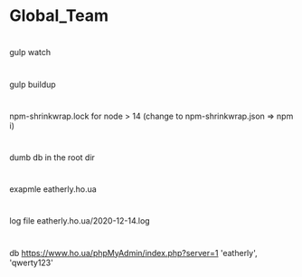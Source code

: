 # Global_Team
#
gulp watch
#
gulp buildup
#
npm-shrinkwrap.lock for node > 14 (change to npm-shrinkwrap.json => npm i)
#
dumb db in the root dir
#
exapmle eatherly.ho.ua
#
log file eatherly.ho.ua/2020-12-14.log
#
db https://www.ho.ua/phpMyAdmin/index.php?server=1 'eatherly', 'qwerty123'
